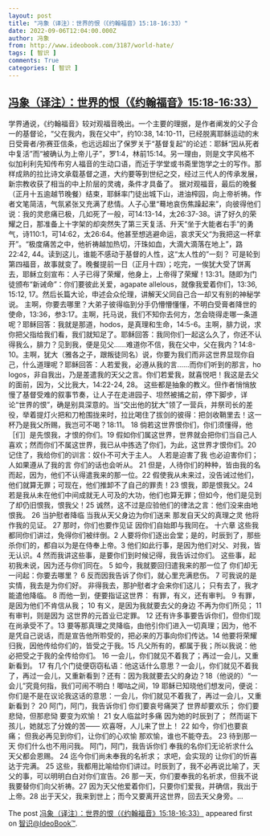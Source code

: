 ```yaml
---
layout: post
title: "冯象（译注）：世界的恨（《约翰福音》15:18-16:33）"
date: 2022-09-06T12:04:00.000Z
author: 冯象
from: http://www.ideobook.com/3187/world-hate/
tags: [ 智识 ]
comments: True
categories: [ 智识 ]
---
```

<!--1662465840000-->
[冯象（译注）：世界的恨（《约翰福音》15:18-16:33）](http://www.ideobook.com/3187/world-hate/)
------

<div>
<p>学界通说，《约翰福音》较对观福音晚出。一个主要的理据，是作者阐发的父子合一的基督论，“父在我内，我在父中”，约10:38, 14:10-11，已经脱离耶稣运动的末日受膏者/弥赛亚信条，也远远超出了保罗关于“基督复起”的论述：耶稣“因从死者中复活”而“被确认为上帝儿子”，罗1:4，林前15:14。另一理由，则是文字风格不似加利利先知传布穷人福音的生动口语，而近于学堂或书斋里饱学之士的写作。那样成熟的拉比诗文承载基督之道，大约要等到世纪之交，经过三代人的传承发展，新宗教收获了相当的中上阶层的灵魂，条件才具备了。 据对观福音，最后的晚餐（正月十五逾越节晚餐）结束，耶稣率门徒出城下山，进油榨园，向上帝祈祷。作者文笔简洁，气氛紧张又充满了悲情。人子心里“蓦地哀伤焦躁起来”，向彼得他们说：我的灵悲痛已极，几如死了一般，可14:13-14，太26:37-38。讲了好久的荣耀之日，那准备上十字架的却突然失了第三天复活、升天“坐于大能者右手”的勇气，诗110:1，可14:62，太26:64。他甚至想逃避命运，哀求天父“为我把这一杯拿开”。“极度痛苦之中，他祈祷越加热切，汗珠如血，大滴大滴落在地上”，路22:42, 44。读到这儿，谁能不感动于基督的人性，这“太人性的”一刻？ 可是轮到第四福音，故事就变了。晚餐提前一日（正月十四）；吃完，一俟犹大受了饼离去，耶稣立刻宣布：人子已得了荣耀，他身上，上帝得了荣耀！13:31。随即为门徒颁布“新诫命”：你们要彼此关爱，agapate allelous，就像我爱着你们，13:36, 15:12, 17。然后长篇大论，申述会众伦理，讲解天父同自己合一却又有别的神秘学说。 主啊，你要去哪里？大弟子彼得临到分手仍懵懵懂懂，不明白受膏者降世的使命，13:36，参3:17。主啊，托马说，我们不知你去何方，怎会晓得走哪一条道呢？耶稣回答：我就是那道，hodos，是真理和生命，14:5-6。主啊，腓力说，求你把父指给我们看，我们就知足了。耶稣回答：我同你们一起这么久了，你还不认得我么，腓力？见到我，便是见父……难道你不信，我在父中，父在我内？14:8-10。主啊，犹大（雅各之子，跟叛徒同名）说，你要为我们而非这世界显现你自己，什么道理呢？耶稣回答：人若爱我，必遵从我的言……而你们听到的那言，ho logos，非自我出，乃是差遣我的天父之言。你们若爱我，就喜悦吧！我这是去父的面前，因为，父比我大，14:22-24, 28。 这些都是抽象的教义。但作者悄悄放慢了基督受难的叙事节奏，让人子在走进园子、坦然被捕之前，停下脚步，详论“世界的恨”，确是别具深意的。当“交出他的犹大”领了一营兵，并祭司长的差役，举着提灯火把和刀枪围拢来时，拉比喝住了拔剑的彼得：把剑收鞘里去！这一杯乃是我父所赐，我岂可不喝？18:11。 18 倘若这世界恨你们，你们须懂得，他［们］是先恨我，才恨的你们。19 假如你们属这世界，世界就会把你们当自己人喜欢；然而你们不属这世界，我已从中拣选了你们，为此，这世界才恨你们。20 记住了，我给你们的训言：奴仆不可大于主人。 人若是迫害了我 也必迫害你们； 人如果遵从了我的言 你们的话也会听从。 21 但是，人待你们的种种，皆由我的名而起，因为，他们不认得遣我来的那一位。22 假使我从未来过，没告诫过他们，他们就算无罪；可现在，他们推卸不了自己的罪责！23 恨我，即是恨我父。24 若是我从未在他们中间成就无人可及的大功，他们也算无罪；但如今，他们是见到了却仍旧恨我，恨我父！25 诚然，这不过是应验他们的律法之言：他们没来由地恨我。 26 当护慰者降临 当我从天父身边为你们送来 那发自天父的真理之灵 他将作我的见证。 27 那时，你们也要作见证 因你们自始即与我同在。 十六章 这些我都同你们讲过，免得你们被绊倒。2 人要将你们逐出会堂；是的，时辰到了，那些杀你们的，都自以为是在侍奉上帝。3 他们如此行事，是因为他们对父、对我，皆无认识。4 然而我讲这些事，是要你们到时候记得，我告诉过你们。 这些事，起初我未说，因为还与你们同在。 5 如今，我就要回归遣我来的那一位了 你们却无一问起：你要去哪里？ 6 反而因我告诉了你们，就心里充满悲伤。 7 可我说的是实情，我去是为你们好。 非得我去，那护慰者才会来你们这儿； 只有去了，我才能遣他降临。 8 而他一到，便要指证这世界： 有罪，有义，还有审判。 9 有罪，是因为他们不肯信从我； 10 有义，是因为我就要去父的身边 不再为你们所见； 11 有审判，则是因为 这世界的元首业已定罪。 12 还有许多事要告诉你们，但你们现在尚承受不了。13 要等那真理之灵降临，由他引你们进入一切真理；因为，他不是凭自己说话，而是宣告他所聆受的，把必来的万事向你们传达。14 他要将荣耀归我，因他传给你们的，皆受之于我。15 凡父所有的，都属于我；所以我说：他必把受之于我的全传给你们。 16 一会儿，你们就见不着我了；再过一会儿，又重新看到。 17 有几个门徒便窃窃私语：他这话什么意思？一会儿，你们就见不着我了，再过一会儿，又重新看到？还有：因为我就要去父的身边？18（他说的）“一会儿”究竟何指，我们可闹不明白！唧咕之间，19 耶稣已知晓他们想发问，便说：你们是不是在议论我这话的意思：一会儿，你们就见不着我了，再过一会儿，又重新看到？ 20 阿门，阿门，我告诉你们 你们要哀号痛哭了 世界却要欢乐； 你们要悲恸，但那悲恸 要变为欢愉！ 21 女人临盆时多痛 因为她的时辰到了； 然而诞下孩儿，她就忘了分娩的苦—— 欢喜呀，人儿来了世上！ 22 如今，你们也要哀痛； 但我必再见到你们，让你们的心欢愉 那欢愉，谁也不能夺去。 23 待到那一天 你们什么也不用问我。 阿门，阿门，我告诉你们 奉我的名你们无论祈求什么 天父都会恩赐。 24 迄今你们尚未奉我的名祈求； 求吧，会实现的 让你们的忻喜达于完满。 25 这些，我都用比喻给你们讲过。时辰到了，我不必再说比喻了，天父的事，可以明明白白对你们宣告。26 那一天，你们要奉我的名祈求，但我不说我要替你们向父祈祷。27 因为天父他爱着你们，只要你们爱我，并确信，我出于上帝。28 出于天父，我来到世上；而今又要离开这世界，回去天父身旁。...</p><p>The post <a rel="nofollow" href="http://www.ideobook.com/3187/world-hate/">冯象（译注）：世界的恨（《约翰福音》15:18-16:33）</a> appeared first on <a rel="nofollow" href="http://www.ideobook.com">智识@IdeoBook™</a>.</p>
</div>
